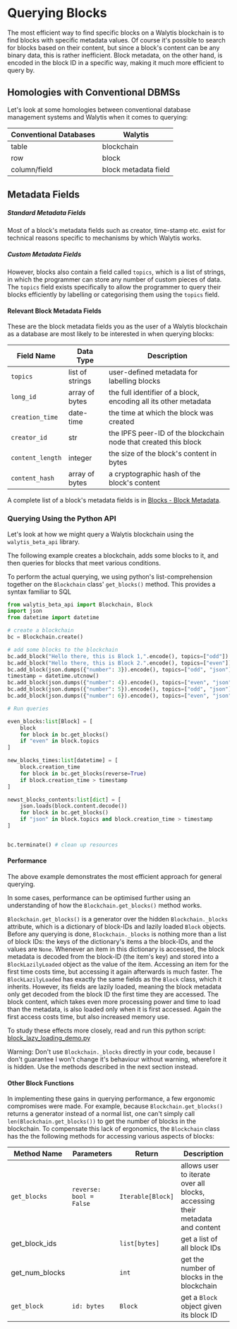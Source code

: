 # Querying Blocks

The most efficient way to find specific blocks on a Walytis blockchain is to find blocks with specific metadata values.
Of course it's possible to search for blocks based on their content, but since a block's content can be any binary data, this is rather inefficient.
Block metadata, on the other hand, is encoded in the block ID in a specific way, making it much more efficient to query by.


## Homologies with Conventional DBMSs

Let's look at some homologies between conventional database management systems and Walytis when it comes to querying:

| Conventional Databases | Walytis              |
| ---------------------- | -------------------- |
| table                  | blockchain           |
| row                    | block                |
| column/field           | block metadata field |

## Metadata Fields

##### Standard Metadata Fields
Most of a block's metadata fields such as creator, time-stamp etc. exist for technical reasons specific to mechanisms by which Walytis works.

##### Custom Metadata Fields
However, blocks also contain a field called `topics`, which is a list of strings, in which the programmer can store any number of custom pieces of data.
The `topics` field exists specifically to allow the programmer to query their blocks efficiently by labelling or categorising them using the `topics` field.

#### Relevant Block Metadata Fields

These are the block metadata fields you as the user of a Walytis blockchain as a database are most likely to be interested in when querying blocks:

| Field Name       | Data Type       | Description                                                     |
| ---------------- | --------------- | --------------------------------------------------------------- |
| `topics`         | list of strings | user-defined metadata for labelling blocks                      |
| `long_id`        | array of bytes  | the full identifier of a block, encoding all its other metadata |
| `creation_time`  | date-time       | the time at which the block was created                         |
| `creator_id`     | str             | the IPFS peer-ID of the blockchain node that created this block |
| `content_length` | integer         | the size of the block's content in bytes                        |
| `content_hash`   | array of bytes  | a cryptographic hash of the block's content                     |

A complete list of a block's metadata fields is in [Blocks - Block Metadata](../Technical/Blocks.md#block-metadata).

### Querying Using the Python API

Let's look at how we might query a Walytis blockchain using the `walytis_beta_api` library.

The following example creates a blockchain, adds some blocks to it, and then queries for blocks that meet various conditions.

To perform the actual querying, we using python's list-comprehension together on the `Blockchain` class' `get_blocks()` method.
This provides a syntax familiar to SQL 

```python
from walytis_beta_api import Blockchain, Block
import json
from datetime import datetime

# create a blockchain
bc = Blockchain.create()

# add some blocks to the blockchain
bc.add_block("Hello there, this is Block 1,".encode(), topics=["odd"])
bc.add_block("Hello there, this is Block 2.".encode(), topics=["even"])
bc.add_block(json.dumps({"number": 3}).encode(), topics=["odd", "json"])
timestamp = datetime.utcnow()
bc.add_block(json.dumps({"number": 4}).encode(), topics=["even", "json"])
bc.add_block(json.dumps({"number": 5}).encode(), topics=["odd", "json"])
bc.add_block(json.dumps({"number": 6}).encode(), topics=["even", "json"])

# Run queries

even_blocks:list[Block] = [
    block
    for block in bc.get_blocks()
    if "even" in block.topics
]

new_blocks_times:list[datetime] = [
    block.creation_time
    for block in bc.get_blocks(reverse=True)
    if block.creation_time > timestamp
]

newst_blocks_contents:list[dict] = [
    json.loads(block.content.decode())
    for block in bc.get_blocks()
    if "json" in block.topics and block.creation_time > timestamp
]


bc.terminate() # clean up resources
```

#### Performance

The above example demonstrates the most efficient approach for general querying.

In some cases, performance can be optimised further using an understanding of how the `Blockchain.get_blocks()` method works.

`Blockchain.get_blocks()` is a generator over the hidden `Blockchain._blocks` attribute, which is a dictionary of block-IDs and lazily loaded `Block` objects.
Before any querying is done, `Blockchain._blocks` is nothing more than a list of block IDs: the keys of the dictionary's items a the block-IDs, and the values are `None`.
Whenever an item in this dictionary is accessed, the block metadata is decoded from the block-ID (the item's key) and stored into a `BlockLazilyLoaded` object as the value of the item.
Accessing an item for the first time costs time, but accessing it again afterwards is much faster.
The `BlockLazilyLoaded` has exactly the same fields as the `Block` class, which it inherits.
However, its fields are lazily loaded, meaning the block metadata only get decoded from the block ID the first time they are accessed.
The block content, which takes even more processing power and time to load than the metadata, is also loaded only when it is first accessed.
Again the first access costs time, but also increased memory use.

To study these effects more closely, read and run this python script:
[block_lazy_loading_demo.py](../Technical/block_lazy_loading_demo.py)

Warning: Don't use `Blockchain._blocks` directly in your code, because I don't guarantee I won't change it's behaviour without warning, wherefore it is hidden. Use the methods described in the next section instead. 
#### Other Block Functions

In implementing these gains in querying performance, a few ergonomic compromises were made.
For example, because `Blockchain.get_blocks()` returns a generator instead of a normal list, one can't simply call `len(Blockchain.get_blocks())` to get the number of blocks in the blockchain.
To compensate this lack of ergonomics, the `Blockchain` class has the the following methods for accessing various aspects of blocks:

| Method Name    | Parameters              | Return            | Description                                                                  |
| -------------- | ----------------------- | ----------------- | ---------------------------------------------------------------------------- |
| `get_blocks`   | `reverse: bool = False` | `Iterable[Block]` | allows user to iterate over all blocks, accessing their metadata and content |
| get_block_ids  |                         | `list[bytes]`     | get a list of all block IDs                                                  |
| get_num_blocks |                         | `int`             | get the number of blocks in the blockchain                                   |
| `get_block`    | `id: bytes`             | `Block`           | get a `Block` object given its block ID                                      |


